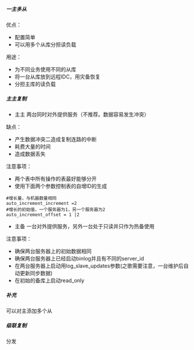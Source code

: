 ##### 一主多从
优点：
- 配置简单
- 可以用多个从库分担读负载

用途：
- 为不同业务使用不同的从库
- 将一台从库放到远程IDC，用灾备恢复
- 分担主库的读负载


##### 主主复制
- 主主 两台同时对外提供服务（不推荐。数据容易发生冲突）

缺点：
- 产生数据冲突二造成复制连路的中断
- 耗费大量的时间
- 造成数据丢失

注意事项：
- 两个表中所有操作的表最好能够分开
- 使用下面两个参数控制表的自增ID的生成
```
#增长量，与机器数量相同
auto_increment_increment =2
#增长的初始值，一个服务器为1，另一个服务器为2
auto_increment_offset = 1 |2
```

- 主备 一台对外提供服务，另外一台处于只读并只作为热备使用

注意事项：
- 确保两台服务器上的初始数据相同
- 确保两台服务器上已经启动binlog并且有不同的server_id
- 在两台服务器上启动用log_slave_updates参数(之歌需要注意，一台维护后自动更新同步数据)
- 在初始的备库上启动read_only

##### 补充
可以对主添加多个从


##### 级联复制
分发
